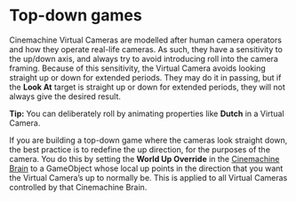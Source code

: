 # Top-down games

Cinemachine Virtual Cameras are modelled after human camera operators and how they operate real-life cameras. As such, they have a sensitivity to the up/down axis, and always try to avoid introducing roll into the camera framing. Because of this sensitivity, the Virtual Camera avoids looking straight up or down for extended periods. They may do it in passing, but if the __Look At__ target is straight up or down for extended periods, they will not always give the desired result.

**Tip:** You can deliberately roll by animating properties like __Dutch__ in a Virtual Camera.

If you are building a top-down game where the cameras look straight down, the best practice is to redefine the up direction, for the purposes of the camera.  You do this by setting the __World Up Override__ in the [Cinemachine Brain](CinemachineBrainProperties.html) to a GameObject whose local up points in the direction that you want the Virtual Camera’s up to normally be. This is applied to all Virtual Cameras controlled by that Cinemachine Brain.

